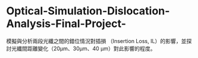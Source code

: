 # Optical-Simulation-Dislocation-Analysis-Final-Project-
模擬與分析兩段光纖之間的錯位情況對插損 （Insertion Loss, IL）的影響，並探討光纖間距離變化（20μm、30μm、40 μm）對此影響的程度。
